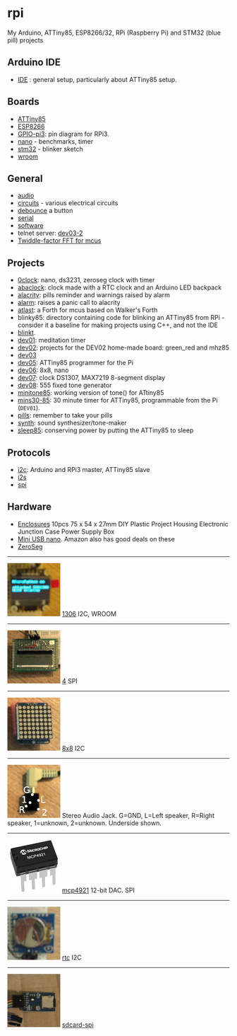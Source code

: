 # rpi
My Arduino, ATTiny85, ESP8266/32, RPi (Raspberry Pi) and STM32 (blue pill) projects

## Arduino IDE

* [IDE](Arduino-IDE.md) : general setup, particularly about ATTiny85 setup.

## Boards

* [ATTiny85](attiny85)
* [ESP8266](esp8266)
* [GPIO-pi3](GPIO-pi3.md): pin diagram for RPi3.
* [nano](nano) - benchmarks, timer
* [stm32](stm32) - blinker sketch
* [wroom](wroom)


## General

* [audio](audio)
* [circuits](circuits.md) - various electrical circuits
* [debounce](https://gist.github.com/blippy/430cc73cb50b9e44c3423c2717ab22ee) a button
* [serial](serial)
* [software](software.md)
* telnet server: [dev03-2](dev03/dev03-2)
* [Twiddle-factor FFT for mcus](https://blog.podkalicki.com/twiddle-factor-based-fft-for-microcontrollers/)

## Projects

* [0clock](0clock): nano, ds3231, zeroseg clock with timer
* [abaclock](abaclock): clock made with a RTC clock and an Arduino LED backpack
* [alacrity](alacrity): pills reminder and warnings raised by alarm
* [alarm](alarm): raises a panic call to alacrity
* [atlast](atlast): a Forth for mcus based on Walker's Forth
* blinky85: directory containing code for blinking an ATTiny85 from RPi - consider it a baseline for making projects using C++, and not the IDE
* [blinkt](blinkt).
* [dev01](dev01): meditation timer
* [dev02](dev02): projects for the DEV02 home-made board: green_red and mhz85
* [dev03](dev03)
* [dev05](dev05): ATTiny85 programmer for the Pi
* [dev06](8x8/dev06): 8x8, nano
* [dev07](dev07): clock DS1307, MAX7219 8-segment display
* [dev08](dev08): 555 fixed tone generator
* [minitone85](minitone85): working version of tone() for ATtiny85
* [mins30-85](mins30-85): 30 minute timer for ATTiny85, programmable from the Pi (`DEV01`). 
* [pills](pills): remember to take your pills
* [synth](synth): sound synthesizer/tone-maker
* [sleep85](sleep85): conserving power by putting the ATTiny85 to sleep

## Protocols

* [i2c](i2c): Arduino and RPi3 master, ATTiny85 slave
* [i2s](i2s)
* [spi](spi)


## Hardware

* [Enclosures](https://www.banggood.com/10pcs-75-x-54-x-27mm-DIY-Plastic-Project-Housing-Electronic-Junction-Case-Power-Supply-Box-p-1168741.html?cur_warehouse=CN) 10pcs 75 x 54 x 27mm DIY Plastic Project Housing Electronic Junction Case Power Supply Box 
* [Mini USB nano](https://www.ebay.co.uk/sch/i.html?_from=R40&_trksid=m570.l1313&_nkw=mini+usb+nano&_sacat=0). Amazon also has good deals on these
* [ZeroSeg](zeroseg)

---
![](1306/1306.jpg) [1306](1306) I2C, WROOM 
___

![](4/4.jpg) [4](4) SPI

___

![](8x8.jpg) [8x8](8x8) I2C

---

![](jack.jpg) Stereo Audio Jack. G=GND, L=Left speaker, R=Right speaker, 1=unknown, 2=unknown.
Underside shown.

---

![](mcp4921/mcp4921.jpg) [mcp4921](mcp4921) 12-bit DAC. SPI

---

![](rtc/rtc.jpg) [rtc](rtc) I2C

---

![](sdcard-spi.jpg) [sdcard-spi](sdcard-spi)
